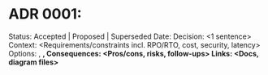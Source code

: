 # ADR 0001: <Short title>
Status: Accepted | Proposed | Superseded
Date: <YYYY-MM-DD>
Decision: <1 sentence>
Context: <Requirements/constraints incl. RPO/RTO, cost, security, latency>
Options: <A>, <B>, <C>
Consequences: <Pros/cons, risks, follow-ups>
Links: <Docs, diagram files>